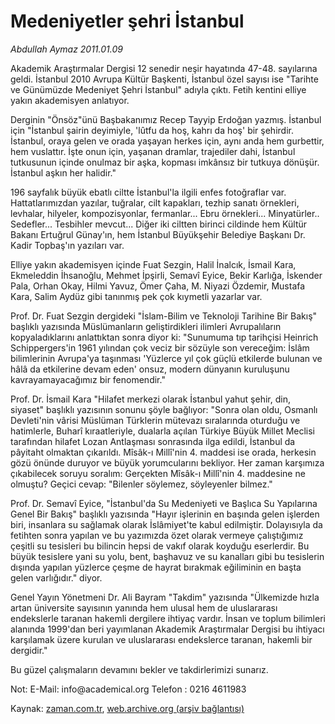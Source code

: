 # Medeniyetler şehri İstanbul

*Abdullah Aymaz 2011.01.09*

<td class="columnist-detail">
<p>Akademik Araştırmalar Dergisi 12 senedir neşir hayatında 47-48. sayılarına geldi. İstanbul 2010 Avrupa Kültür Başkenti, İstanbul özel sayısı ise "Tarihte ve Günümüzde Medeniyet Şehri İstanbul" adıyla çıktı. Fetih kentini elliye yakın akademisyen anlatıyor.</p>
<p>
<div id="haberMetinDiv">
<p>Derginin "Önsöz"ünü Başbakanımız Recep Tayyip Erdoğan yazmış. İstanbul için "İstanbul şairin deyimiyle, 'lûtfu da hoş, kahrı da hoş' bir şehirdir. İstanbul, oraya gelen ve orada yaşayan herkes için, aynı anda hem gurbettir, hem vuslattır. İşte onun için, yaşanan dramlar, trajediler dahi, İstanbul tutkusunun içinde onulmaz bir aşka, kopması imkânsız bir tutkuya dönüşür. İstanbul aşkın her halidir."

<p>196 sayfalık büyük ebatlı ciltte İstanbul'la ilgili enfes fotoğraflar var. Hattatlarımızdan yazılar, tuğralar, cilt kapakları, tezhip sanatı örnekleri, levhalar, hilyeler, kompozisyonlar, fermanlar... Ebru örnekleri... Minyatürler.. Sedefler... Tesbihler mevcut... Diğer iki ciltten birinci cildinde hem Kültür Bakanı Ertuğrul Günay'ın, hem İstanbul Büyükşehir Belediye Başkanı Dr. Kadir Topbaş'ın yazıları var.

<p>Elliye yakın akademisyen içinde Fuat Sezgin, Halil İnalcık, İsmail Kara, Ekmeleddin İhsanoğlu, Mehmet İpşirli, Semavî Eyice, Bekir Karlığa, İskender Pala, Orhan Okay, Hilmi Yavuz, Ömer Çaha, M. Niyazi Özdemir, Mustafa Kara, Salim Aydüz gibi tanınmış pek çok kıymetli yazarlar var.
<p>Prof. Dr. Fuat Sezgin dergideki "İslam-Bilim ve Teknoloji Tarihine Bir Bakış" başlıklı yazısında Müslümanların geliştirdikleri ilimleri Avrupalıların kopyaladıklarını anlattıktan sonra diyor ki: "Sunumuma tıp tarihçisi Heinrich Schippergers'in 1961 yılından çok veciz bir sözüyle son vereceğim: İslâm bilimlerinin Avrupa'ya taşınması 'Yüzlerce yıl çok güçlü etkilerde bulunan ve hâlâ da etkilerine devam eden' onsuz, modern dünyanın kuruluşunu kavrayamayacağımız bir fenomendir."
<p>Prof. Dr. İsmail Kara "Hilafet merkezi olarak İstanbul yahut şehir, din, siyaset" başlıklı yazısının sonunu şöyle bağlıyor: "Sonra olan oldu, Osmanlı Devleti'nin vârisi Müslüman Türklerin mütevazı sıralarında oturduğu ve hatimlerle, Buharî kıraatleriyle, dualarla açılan Türkiye Büyük Millet Meclisi tarafından hilafet Lozan Antlaşması sonrasında ilga edildi, İstanbul da pâyitaht olmaktan çıkarıldı. Mîsâk-ı Millî'nin 4. maddesi ise orada, herkesin gözü önünde duruyor ve büyük yorumcularını bekliyor. Her zaman karşımıza çıkabilecek soruyu soralım: Gerçekten Mîsâk-ı Millî'nin 4. maddesine ne olmuştu? Geçici cevap: "Bilenler söylemez, söyleyenler bilmez."
<p>Prof. Dr. Semavî Eyice, "İstanbul'da Su Medeniyeti ve Başlıca Su Yapılarına Genel Bir Bakış" başlıklı yazısında "Hayır işlerinin en başında gelen işlerden biri, insanlara su sağlamak olarak İslâmiyet'te kabul edilmiştir. Dolayısıyla da fetihten sonra yapılan ve bu yazımızda özet olarak vermeye çalıştığımız çeşitli su tesisleri bu bilincin hepsi de vakıf olarak koyduğu eserlerdir. Bu büyük tesislere yani su yolu, bent, başhavuz ve su kanalları gibi bu tesislerin dışında yapılan yüzlerce çeşme de hayrat bırakmak eğiliminin en başta gelen varlığıdır." diyor.
<p>Genel Yayın Yönetmeni Dr. Ali Bayram "Takdim" yazısında "Ülkemizde hızla artan üniversite sayısının yanında hem ulusal hem de uluslararası endekslerle taranan hakemli dergilere ihtiyaç vardır. İnsan ve toplum bilimleri alanında 1999'dan beri yayımlanan Akademik Araştırmalar Dergisi bu ihtiyacı karşılamak üzere kurulan ve uluslararası endekslerce taranan, hakemli bir dergidir."
<p>Bu güzel çalışmaların devamını bekler ve takdirlerimizi sunarız. 
<p>
<p>Not: E-Mail: info@academical.org Telefon : 0216 4611983</p></p></p></p></p></p></p></p></p></p></div>
</p>
<a href="http://web.archive.org/web/20110122074942/mailto:/">
</a></td>

Kaynak: [zaman.com.tr](http://zaman.com.tr/yazar.do?yazino=1076238), [web.archive.org (arşiv bağlantısı)](http://web.archive.org/web/20110122074942/http://www.zaman.com.tr:80/yazar.do?yazino=1076238)
